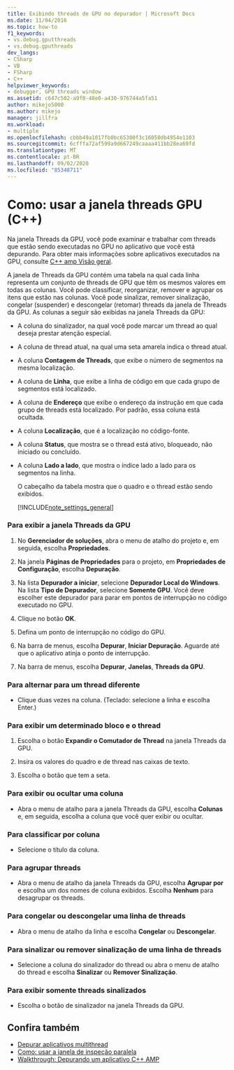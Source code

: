 ```yaml
---
title: Exibindo threads de GPU no depurador | Microsoft Docs
ms.date: 11/04/2016
ms.topic: how-to
f1_keywords:
- vs.debug.gputthreads
- vs.debug.gputhreads
dev_langs:
- CSharp
- VB
- FSharp
- C++
helpviewer_keywords:
- debugger, GPU threads window
ms.assetid: c647c502-a9f0-48e0-a430-976744a5fa51
author: mikejo5000
ms.author: mikejo
manager: jillfra
ms.workload:
- multiple
ms.openlocfilehash: cbbb49a1017fb0bc65300f3c16050db4954e1103
ms.sourcegitcommit: 6cfffa72af599a9d667249caaaa411bb28ea69fd
ms.translationtype: MT
ms.contentlocale: pt-BR
ms.lasthandoff: 09/02/2020
ms.locfileid: "85348711"
---
```

# <a name="how-to-use-the-gpu-threads-window-c"></a>Como: usar a janela threads GPU (C++)
Na janela Threads da GPU, você pode examinar e trabalhar com threads que estão sendo executadas no GPU no aplicativo que você está depurando. Para obter mais informações sobre aplicativos executados na GPU, consulte [C++ amp Visão geral](/cpp/parallel/amp/cpp-amp-overview).

 A janela de Threads da GPU contém uma tabela na qual cada linha representa um conjunto de threads de GPU que têm os mesmos valores em todas as colunas. Você pode classificar, reorganizar, remover e agrupar os itens que estão nas colunas. Você pode sinalizar, remover sinalização, congelar (suspender) e descongelar (retomar) threads da janela de Threads da GPU. As colunas a seguir são exibidas na janela Threads da GPU:

- A coluna do sinalizador, na qual você pode marcar um thread ao qual deseja prestar atenção especial.

- A coluna de thread atual, na qual uma seta amarela indica o thread atual.

- A coluna **Contagem de Threads**, que exibe o número de segmentos na mesma localização.

- A coluna de **Linha**, que exibe a linha de código em que cada grupo de segmentos está localizado.

- A coluna de **Endereço** que exibe o endereço da instrução em que cada grupo de threads está localizado. Por padrão, essa coluna está ocultada.

- A coluna **Localização**, que é a localização no código-fonte.

- A coluna **Status**, que mostra se o thread está ativo, bloqueado, não iniciado ou concluído.

- A coluna **Lado a lado**, que mostra o índice lado a lado para os segmentos na linha.

  O cabeçalho da tabela mostra que o quadro e o thread estão sendo exibidos.

  [!INCLUDE[note_settings_general](../data-tools/includes/note_settings_general_md.md)]

### <a name="to-display-the-gpu-threads-window"></a>Para exibir a janela Threads da GPU

1. No **Gerenciador de soluções**, abra o menu de atalho do projeto e, em seguida, escolha **Propriedades**.

2. Na janela **Páginas de Propriedades** para o projeto, em **Propriedades de Configuração**, escolha **Depuração**.

3. Na lista **Depurador a iniciar**, selecione **Depurador Local do Windows**. Na lista **Tipo de Depurador**, selecione **Somente GPU**. Você deve escolher este depurador para parar em pontos de interrupção no código executado no GPU.

4. Clique no botão **OK**.

5. Defina um ponto de interrupção no código do GPU.

6. Na barra de menus, escolha **Depurar**, **Iniciar Depuração**. Aguarde até que o aplicativo atinja o ponto de interrupção.

7. Na barra de menus, escolha **Depurar**, **Janelas**, **Threads da GPU**.

### <a name="to-switch-to-a-different-thread"></a>Para alternar para um thread diferente

- Clique duas vezes na coluna. (Teclado: selecione a linha e escolha Enter.)

### <a name="to-display-a-particular-tile-and-thread"></a>Para exibir um determinado bloco e o thread

1. Escolha o botão **Expandir o Comutador de Thread** na janela Threads da GPU.

2. Insira os valores do quadro e de thread nas caixas de texto.

3. Escolha o botão que tem a seta.

### <a name="to-display-or-hide-a-column"></a>Para exibir ou ocultar uma coluna

- Abra o menu de atalho para a janela Threads da GPU, escolha **Colunas** e, em seguida, escolha a coluna que você quer exibir ou ocultar.

### <a name="to-sort-by-a-column"></a>Para classificar por coluna

- Selecione o título da coluna.

### <a name="to-group-threads"></a>Para agrupar threads

- Abra o menu de atalho da janela Threads da GPU, escolha **Agrupar por** e escolha um dos nomes de coluna exibidos. Escolha **Nenhum** para desagrupar os threads.

### <a name="to-freeze-or-thaw-a-row-of-threads"></a>Para congelar ou descongelar uma linha de threads

- Abra o menu de atalho da linha e escolha **Congelar** ou **Descongelar**.

### <a name="to-flag-or-unflag-a-row-of-threads"></a>Para sinalizar ou remover sinalização de uma linha de threads

- Selecione a coluna do sinalizador do thread ou abra o menu de atalho do thread e escolha **Sinalizar** ou **Remover Sinalização**.

### <a name="to-display-only-flagged-threads"></a>Para exibir somente threads sinalizados

- Escolha o botão de sinalizador na janela Threads da GPU.

## <a name="see-also"></a>Confira também
- [Depurar aplicativos multithread](../debugger/debug-multithreaded-applications-in-visual-studio.md)
- [Como: usar a janela de inspeção paralela](../debugger/how-to-use-the-parallel-watch-window.md)
- [Walkthrough: Depurando um aplicativo C++ AMP](/cpp/parallel/amp/walkthrough-debugging-a-cpp-amp-application)